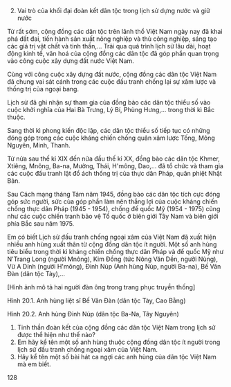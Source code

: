 2. Vai trò của khối đại đoàn kết dân tộc trong lịch sử dựng nước và giữ nước

Từ rất sớm, cộng đồng các dân tộc trên lãnh thổ Việt Nam ngày nay đã khai phá đất đai, tiến hành sản xuất nông nghiệp và thủ công nghiệp, sáng tạo các giá trị vật chất và tinh thần,... Trải qua quá trình lịch sử lâu dài, hoạt động kinh tế, văn hoá của cộng đồng các dân tộc đã góp phần quan trọng vào công cuộc xây dựng đất nước Việt Nam.

Cùng với công cuộc xây dựng đất nước, cộng đồng các dân tộc Việt Nam đã chung vai sát cánh trong các cuộc đấu tranh chống lại sự xâm lược và thống trị của ngoại bang.

Lịch sử đã ghi nhận sự tham gia của đồng bào các dân tộc thiểu số vào cuộc khởi nghĩa của Hai Bà Trưng, Lý Bí, Phùng Hưng,... trong thời kì Bắc thuộc.

Sang thời kì phong kiến độc lập, các dân tộc thiểu số tiếp tục có những đóng góp trong các cuộc kháng chiến chống quân xâm lược Tống, Mông Nguyên, Minh, Thanh.

Từ nửa sau thế kỉ XIX đến nửa đầu thế kỉ XX, đồng bào các dân tộc Khmer, Xtiêng, Mnông, Ba-na, Mường, Thái, H'mông, Dao,... đã tổ chức và tham gia các cuộc đấu tranh lật đổ ách thống trị của thực dân Pháp, quân phiệt Nhật Bản.

Sau Cách mạng tháng Tám năm 1945, đồng bào các dân tộc tích cực đóng góp sức người, sức của góp phần làm nên thắng lợi của cuộc kháng chiến chống thực dân Pháp (1945 - 1954), chống đế quốc Mỹ (1954 - 1975) cũng như các cuộc chiến tranh bảo vệ Tổ quốc ở biên giới Tây Nam và biên giới phía Bắc sau năm 1975.

Em có biết
Lịch sử đấu tranh chống ngoại xâm của Việt Nam đã xuất hiện nhiều anh hùng xuất thân từ cộng đồng dân tộc ít người. Một số anh hùng tiêu biểu trong thời kì kháng chiến chống thực dân Pháp và đế quốc Mỹ như N'Trang Long (người Mnông), Kim Đồng (tức Nông Văn Dền, người Nùng), Vừ A Dính (người H'mông), Đinh Núp (Anh hùng Núp, người Ba-na), Bế Văn Đàn (dân tộc Tày),...

[Hình ảnh mô tả hai người đàn ông trong trang phục truyền thống]

Hình 20.1. Anh hùng liệt sĩ Bế Văn Đàn (dân tộc Tày, Cao Bằng)

Hình 20.2. Anh hùng Đinh Núp (dân tộc Ba-Na, Tây Nguyên)

1. Tinh thần đoàn kết của cộng đồng các dân tộc Việt Nam trong lịch sử được thể hiện như thế nào?
2. Em hãy kể tên một số anh hùng thuộc cộng đồng dân tộc ít người trong lịch sử đấu tranh chống ngoại xâm của Việt Nam.
3. Hãy kể tên một số bài hát ca ngợi các anh hùng của dân tộc Việt Nam mà em biết.

128